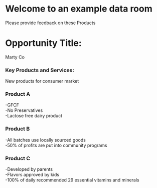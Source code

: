# Welcome to an example data room
<head>

  <script>
  window.CROWDSMART_TOKEN_USER = {
    token: 'sample2'
  },

      window.CROWDSMART_EMBED_CONFIG = {
        crowdSmartConfig: {
          cta: {
            completed: 'Revisit Evaluation',
            continue: 'Update Evaluation',
            loggedOut: 'Evaluate',
            start: 'Start Evaluation',
            style: 'background-color: #023C56;color: #FFFFFF;'
          },
          evaluation: {
            showSuccess: true
          },
        }
      }
  </script>
  
</head>
<html>
<body>
<p>
Please provide feedback on these Products</p>

<h1>Opportunity Title:</h1>
<p>Marty Co</p>

<h3>Key Products and Services:</h3>
<p>New products for consumer market</p>

<h3>Product A</h3>
<p>
-GFCF<br>
-No Preservatives<br>
-Lactose free dairy product<br>
</p>

<h3>Product B</h3>
<p>
-All batches use locally sourced goods<br>
-50% of profits are put into community programs<br>
</p>

<h3>Product C</h3>
<p>
-Developed by parents<br>
-Flavors approved by kids<br>
-100% of daily recommended 29 essential vitamins and minerals<br>
  </p>



  <link href="https://stage-app.crowdsmart.ai/css/embedStyle.css" rel="stylesheet" type="text/css">
  <script
      src="https://stage-app.crowdsmart.ai/js/embedScript.js"
      id="crowdsmart-embed-script"
      data-embed-url="https://stage-app.crowdsmart.ai/embed/evaluation/org3/39dc14bc-bf26-11eb-8217-0686f2812bf3/66156888-82be-11ec-bfd8-0669f33159a9">
  </script>
  
  </body>
</html>
